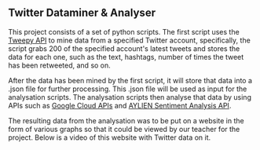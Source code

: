 ## Twitter Dataminer & Analyser
This project consists of a set of python scripts. The first script uses the [Tweepy API](https://www.tweepy.org/) to mine data from a specified Twitter account, specifically, the script grabs 200 of the specified account's latest tweets and stores the data for each one, such as the text, hashtags, number of times the tweet has been retweeted, and so on. 

After the data has been mined by the first script, it will store that data into a .json file for further processing. This .json file will be used as input for the analysation scripts. The analysation scripts then analyse that data by using APIs such as [Google Cloud APIs](https://cloud.google.com/apis) and [AYLIEN Sentiment Analysis API](https://aylien.com/news-api/). 

The resulting data from the analysation was to be put on a website in the form of various graphs so that it could be viewed by our teacher for the project. Below is a video of this website with Twitter data on it.

